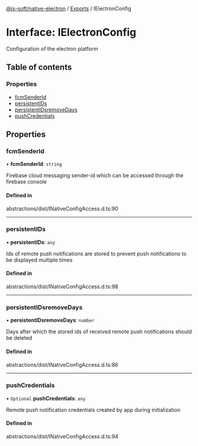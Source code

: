 [@js-soft/native-electron](../README.md) / [Exports](../modules.md) / IElectronConfig

# Interface: IElectronConfig

Configuration of the electron platform

## Table of contents

### Properties

- [fcmSenderId](IElectronConfig.md#fcmsenderid)
- [persistentIDs](IElectronConfig.md#persistentids)
- [persistentIDsremoveDays](IElectronConfig.md#persistentidsremovedays)
- [pushCredentials](IElectronConfig.md#pushcredentials)

## Properties

### fcmSenderId

• **fcmSenderId**: `string`

Firebase cloud messaging sender-id which can be accessed through the firebase console

#### Defined in

abstractions/dist/INativeConfigAccess.d.ts:90

___

### persistentIDs

• **persistentIDs**: `any`

Ids of remote push notifications are stored to prevent push notifications to be displayed multiple times

#### Defined in

abstractions/dist/INativeConfigAccess.d.ts:98

___

### persistentIDsremoveDays

• **persistentIDsremoveDays**: `number`

Days after which the stored ids of received remote push notifications should be deleted

#### Defined in

abstractions/dist/INativeConfigAccess.d.ts:86

___

### pushCredentials

• `Optional` **pushCredentials**: `any`

Remote push notification credentials created by app during initialization

#### Defined in

abstractions/dist/INativeConfigAccess.d.ts:94
